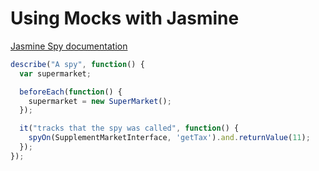 # Using Mocks with Jasmine

[Jasmine Spy documentation](http://jasmine.github.io/2.0/introduction.html#section-Spies)

```javascript
describe("A spy", function() {
  var supermarket;

  beforeEach(function() {
    supermarket = new SuperMarket();
  });

  it("tracks that the spy was called", function() {
    spyOn(SupplementMarketInterface, 'getTax').and.returnValue(11);
  });
});
```
